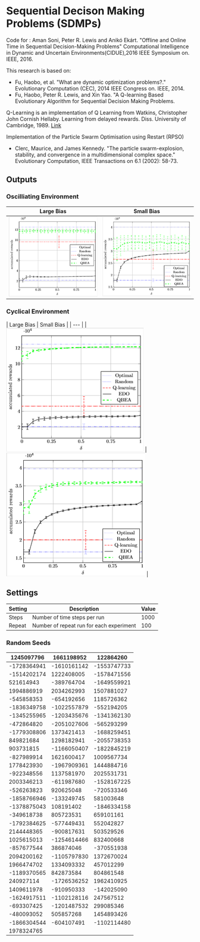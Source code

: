 # Sequential Decison Making Problems (SDMPs)

Code for : Aman Soni, Peter R. Lewis and Anikó Ekárt. "Offline and Online Time in Sequential Decision-Making Problems" Computational Intelligence in Dynamic and Uncertain Environments(CIDUE),2016 IEEE Symposium on. IEEE, 2016.

This research is based on:

* Fu, Haobo, et al. "What are dynamic optimization problems?." Evolutionary Computation (CEC), 2014 IEEE Congress on. IEEE, 2014.
* Fu, Haobo, Peter R. Lewis, and Xin Yao. "A Q-learning Based Evolutionary Algorithm for Sequential Decision Making Problems.

Q-Learning is an implementation of Q Learning from Watkins, Christopher John Cornish Hellaby.
Learning from delayed rewards. Diss. University of Cambridge, 1989.
[Link](http://www.cs.rhul.ac.uk/~chrisw/thesis.html)

Implementation of the Particle Swarm Optimisation using Restart (RPSO) 

* Clerc, Maurice, and James Kennedy. "The particle swarm-explosion, stability, and convergence in a multidimensional complex space." Evolutionary Computation, IEEE Transactions on 6.1 (2002): 58-73.

## Outputs

### Oscilliating Environment

| Large Bias | Small Bias |
|:---:|:---:|
| ![Big Bias](figures/cmpbo100.png) | ![Small Bias](figures/cmpbo15.png) |

### Cyclical Environment

| Large Bias | Small Bias |
| --- |
| ![Big Bias](figures/cmpbc100.png) | ![Small Bias](figures/cmpbc15.png) |

## Settings

| Setting | Description | Value |
| --- | --- | ---|
| Steps | Number of time steps per run | 1000 |
| Repeat | Number of repeat run  for each experiment | 100 |

### Random Seeds

| 1245097796 | 1661198952 | 122864260 |
| --- | --- | ---|
| -1728364941 | -1610161142| -1553747733| 
|-1514202174 | 1222408005| -1578471556| 
|521614943| -389764704| -1649559921| 
|1994886919| 2034262993| 1507881027| 
|-545858353| -654192656| 1185726362| 
|-1836349758| -1022557879| -552194205| 
|-1345255965| -1203435676| -1341362130| 
|-472864820| -2051027606| -565293299| 
|-1779308806| 1373421413| -1688259451| 
|849821684| 1298182941| -2055738353| 
|903731815| -1166050407| -1822845219| 
|-827989914| 1621600417| 1009567734| 
|1778423930| -1967909361| 1444884716| 
|-922348556| 1137581970| 2025531731| 
|2003346213| -611987680| -1528167225| 
|-526263823| 920625048| -720533346| 
|-1858766946| -133249745| 581003648| 
|-1378875043| 108191402| -1846334158| 
|-349618738| 805723531| 659101161| 
|-1792384625| -577449431| 552042827| 
|2144448365| -900817631| 503529526| 
|1025615013| -1254614466| 832400668| 
|-857677544| 386874046| -370551938| 
|2094200162| -1105797830| 1372670024| 
|1966474702| 1334093332| 457012299| 
|-1189370565| 842873584| 804861548| 
|240927114| -1726536252| 1962410925| 
|1409611978| -910950333| -142025090| 
|-1624917511| -1102128116| 247567512| 
|-693307425| -1201487532| 299085346| 
|-480093052| 505857268| 1454893426| 
|-1866304544| -604107491| -1102114480| 
|1978324765 | | |
